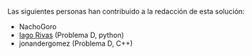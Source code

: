 Las siguientes personas han contribuido a la redacción de esta solución:
- NachoGoro
- [Iago Rivas](https://github.com/delthia) (Problema D, python)
- jonandergomez (Problema D, C++)
